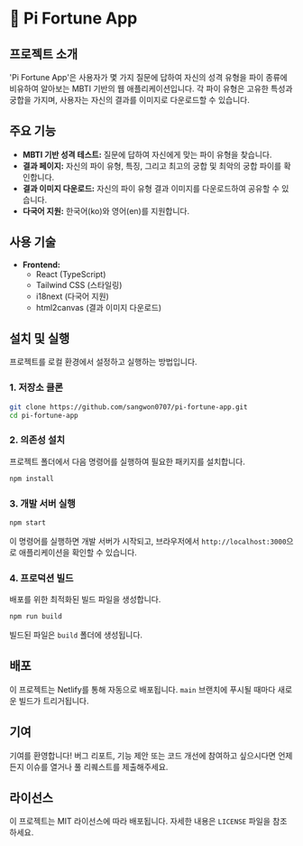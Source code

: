 # 🥧 Pi Fortune App

## 프로젝트 소개

'Pi Fortune App'은 사용자가 몇 가지 질문에 답하여 자신의 성격 유형을 파이 종류에 비유하여 알아보는 MBTI 기반의 웹 애플리케이션입니다. 각 파이 유형은 고유한 특성과 궁합을 가지며, 사용자는 자신의 결과를 이미지로 다운로드할 수 있습니다.

## 주요 기능

-   **MBTI 기반 성격 테스트:** 질문에 답하여 자신에게 맞는 파이 유형을 찾습니다.
-   **결과 페이지:** 자신의 파이 유형, 특징, 그리고 최고의 궁합 및 최악의 궁합 파이를 확인합니다.
-   **결과 이미지 다운로드:** 자신의 파이 유형 결과 이미지를 다운로드하여 공유할 수 있습니다.
-   **다국어 지원:** 한국어(ko)와 영어(en)를 지원합니다.

## 사용 기술

-   **Frontend:**
    -   React (TypeScript)
    -   Tailwind CSS (스타일링)
    -   i18next (다국어 지원)
    -   html2canvas (결과 이미지 다운로드)

## 설치 및 실행

프로젝트를 로컬 환경에서 설정하고 실행하는 방법입니다.

### 1. 저장소 클론

```bash
git clone https://github.com/sangwon0707/pi-fortune-app.git
cd pi-fortune-app
```

### 2. 의존성 설치

프로젝트 폴더에서 다음 명령어를 실행하여 필요한 패키지를 설치합니다.

```bash
npm install
```

### 3. 개발 서버 실행

```bash
npm start
```

이 명령어를 실행하면 개발 서버가 시작되고, 브라우저에서 `http://localhost:3000`으로 애플리케이션을 확인할 수 있습니다.

### 4. 프로덕션 빌드

배포를 위한 최적화된 빌드 파일을 생성합니다.

```bash
npm run build
```

빌드된 파일은 `build` 폴더에 생성됩니다.

## 배포

이 프로젝트는 Netlify를 통해 자동으로 배포됩니다. `main` 브랜치에 푸시될 때마다 새로운 빌드가 트리거됩니다.

## 기여

기여를 환영합니다! 버그 리포트, 기능 제안 또는 코드 개선에 참여하고 싶으시다면 언제든지 이슈를 열거나 풀 리퀘스트를 제출해주세요.

## 라이선스

이 프로젝트는 MIT 라이선스에 따라 배포됩니다. 자세한 내용은 `LICENSE` 파일을 참조하세요.